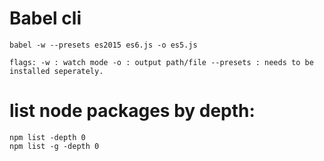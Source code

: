 # Babel cli

```
babel -w --presets es2015 es6.js -o es5.js
```
```
flags: -w : watch mode -o : output path/file --presets : needs to be installed seperately.
```

# list node packages by depth:

```
npm list -depth 0
npm list -g -depth 0
```
